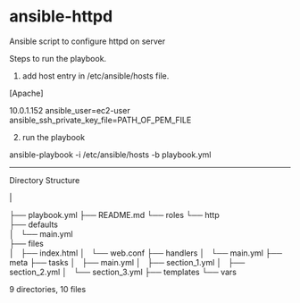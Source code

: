 # ansible-httpd
Ansible script to configure httpd on server

Steps to run the playbook.
1) add host entry in /etc/ansible/hosts file.

[Apache]

10.0.1.152 ansible_user=ec2-user ansible_ssh_private_key_file=PATH_OF_PEM_FILE

2) run the playbook

ansible-playbook -i /etc/ansible/hosts -b playbook.yml

------------------------------------------------------------------------
Directory Structure

|

├── playbook.yml
├── README.md
└── roles
    └── http    
        ├── defaults        
        │   └── main.yml        
        ├── files        
        │   ├── index.html
        │   └── web.conf
        ├── handlers
        │   └── main.yml
        ├── meta
        ├── tasks
        │   ├── main.yml
        │   ├── section_1.yml
        │   ├── section_2.yml
        │   └── section_3.yml
        ├── templates
        └── vars

9 directories, 10 files

